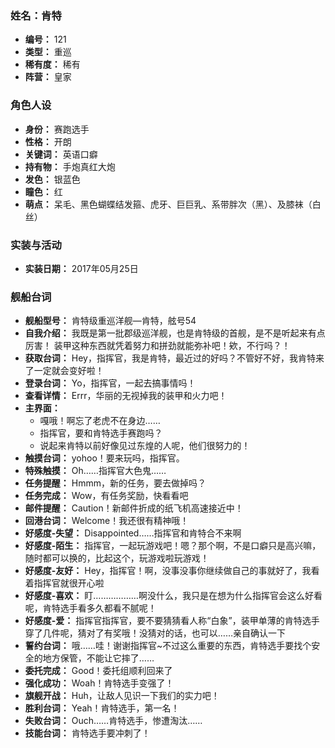### 姓名：肯特
* **编号：** 121
* **类型：** 重巡
* **稀有度：** 稀有
* **阵营：** 皇家


### 角色人设
* **身份：** 赛跑选手
* **性格：** 开朗
* **关键词：** 英语口癖
* **持有物：** 手炮真红大炮
* **发色：** 银蓝色
* **瞳色：** 红
* **萌点：** 呆毛、黑色蝴蝶结发箍、虎牙、巨巨乳、系带胖次（黑）、及膝袜（白丝）


### 实装与活动
* **实装日期：** 2017年05月25日


### 舰船台词
* **舰船型号：** 肯特级重巡洋舰—肯特，舷号54
* **自我介绍：** 我既是第一批郡级巡洋舰，也是肯特级的首舰，是不是听起来有点厉害！ 
装甲这种东西就凭着努力和拼劲就能弥补吧！欸，不行吗？！
* **获取台词：** Hey，指挥官，我是肯特，最近过的好吗？不管好不好，我肯特来了一定就会变好啦！
* **登录台词：** Yo，指挥官，一起去搞事情吗！
* **查看详情：** Errr，华丽的无视掉我的装甲和火力吧！
* **主界面：**
  * 嘎哦！啊忘了老虎不在身边……
  * 指挥官，要和肯特选手赛跑吗？
  * 说起来肯特以前好像见过东煌的人呢，他们很努力的！
* **触摸台词：** yohoo！要来玩吗，指挥官。
* **特殊触摸：** Oh……指挥官大色鬼……
* **任务提醒：** Hmmm，新的任务，要去做掉吗？
* **任务完成：** Wow，有任务奖励，快看看吧
* **邮件提醒：** Caution！新邮件折成的纸飞机高速接近中！
* **回港台词：** Welcome！我还很有精神哦！
* **好感度-失望：** Disappointed……指挥官和肯特合不来啊
* **好感度-陌生：** 指挥官，一起玩游戏吧！嗯？那个啊，不是口癖只是高兴嘛，随时都可以换的，比起这个，玩游戏啦玩游戏！
* **好感度-友好：** Hey，指挥官！啊，没事没事你继续做自己的事就好了，我看着指挥官就很开心啦
* **好感度-喜欢：** 盯………………啊没什么，我只是在想为什么指挥官会这么好看呢，肯特选手看多久都看不腻呢！
* **好感度-爱：** 指挥官指挥官，要不要猜猜看人称“白象”，装甲单薄的肯特选手穿了几件呢，猜对了有奖哦！没猜对的话，也可以……亲自确认一下
* **誓约台词：** 哦……哇！谢谢指挥官~不过这么重要的东西，肯特选手要找个安全的地方保管，不能让它摔了……
* **委托完成：** Good！委托组顺利回来了
* **强化成功：** Woah！肯特选手变强了！
* **旗舰开战：** Huh，让敌人见识一下我们的实力吧！
* **胜利台词：** Yeah！肯特选手，第一名！
* **失败台词：** Ouch……肯特选手，惨遭淘汰……
* **技能台词：** 肯特选手要冲刺了！
